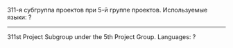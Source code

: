 311-я субгруппа проектов при 5-й группе проектов. Используемые языки: ?
-- -- -- -- --
311st Project Subgroup under the 5th Project Group. Languages: ?
